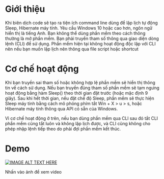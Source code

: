 # Giới thiệu
Khi biên dịch code sẽ tạo ra tiện ích command line dùng để lập lịch tự động Sleep, Hibernate máy tính. Yêu cầu Windows 10 hoặc cao hơn, ngôn ngữ hiển thị là tiếng Anh. Bạn không thể dùng phần mềm theo cách thông thường là mở phần mềm. Bạn phải truyền tham số thông qua giao diện dòng lệnh (CLI) để sử dụng. Phần mềm hiện tại không hoạt động độc lập với CLI nên nếu bạn muốn lập lịch nên thông qua file script hoặc shortcut

# Cơ chế hoạt động
Khi bạn truyền sai tham số hoặc không hợp lệ phần mềm sẽ hiển thị thông tin về cách sử dụng. Nếu bạn truyền đúng tham số phần mềm sẽ tạm ngưng hoạt động bằng hàm Sleep() theo thời gian đặt trước (hoặc mặc định 9 giây). Sau khi hết thời gian, nếu đặt chế độ Sleep, phần mềm sẽ thực hiện Sleep máy tính bằng cách mô phỏng phím tắt Win + X > u > s, hoặc Hibernate máy tính thông qua API có sẵn của Windows.

Vì cơ chế hoạt động ở trên, nếu bạn dùng phần mềm qua CLI sau đó tắt CLI phần mềm cũng tắt luôn và không lập lịch được, và CLI cũng không cho phép nhập lệnh tiếp theo do phải đợi phần mềm kết thúc.
# Demo
[![IMAGE ALT TEXT HERE](https://img.youtube.com/vi/OaVJcoxPAj4/0.jpg)](https://www.youtube.com/watch?v=OaVJcoxPAj4)

Nhấn vào ảnh để xem video 

